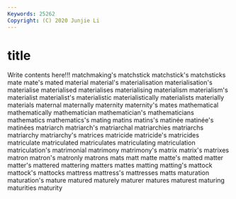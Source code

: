 ```yaml
---
Keywords: 25262
Copyright: (C) 2020 Junjie Li
---
```


# title

Write contents here!!!
matchmaking's 
matchstick 
matchstick's 
matchsticks 
mate 
mate's 
mated 
material
material's 
materialisation 
materialisation's 
materialise 
materialised 
materialises 
materialising 
materialism 
materialism's 
materialist
materialist's 
materialistic 
materialistically 
materialists 
materially 
materials 
maternal 
maternally 
maternity 
maternity's
mates 
mathematical 
mathematically 
mathematician 
mathematician's 
mathematicians 
mathematics 
mathematics's 
mating 
matins
matins's 
matinée 
matinée's 
matinées 
matriarch 
matriarch's 
matriarchal 
matriarchies 
matriarchs 
matriarchy
matriarchy's 
matrices 
matricide 
matricide's 
matricides 
matriculate 
matriculated 
matriculates 
matriculating 
matriculation
matriculation's 
matrimonial 
matrimony 
matrimony's 
matrix 
matrix's 
matrixes 
matron 
matron's 
matronly
matrons 
mats 
matt 
matte 
matte's 
matted 
matter 
matter's 
mattered 
mattering
matters 
mattes 
matting 
matting's 
mattock 
mattock's 
mattocks 
mattress 
mattress's 
mattresses
matts 
maturation 
maturation's 
mature 
matured 
maturely 
maturer 
matures 
maturest 
maturing
maturities 
maturity 

